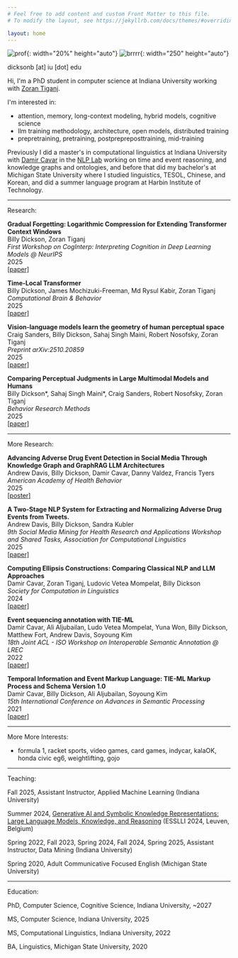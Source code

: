 ```yaml
---
# Feel free to add content and custom Front Matter to this file.
# To modify the layout, see https://jekyllrb.com/docs/themes/#overriding-theme-defaults

layout: home
---
```

![prof](../assets/images/prof2.jpg){: width="20%" height="auto"}
![brrrr](../assets/images/brrrr.jpg){: width="250" height="auto"}

dicksonb [at] iu [dot] edu

Hi, I'm a PhD student in computer science at Indiana University working with [Zoran Tiganj](https://homes.luddy.indiana.edu/ztiganj/).

I'm interested in:

 - attention, memory, long-context modeling, hybrid models, cognitive science
 - llm training methodology, architecture, open models, distributed training
 - prepretraining, pretraining, postprepreposttraining, mid-training

Previously I did a master's in computational linguistics at Indiana University with [Damir Cavar](https://damir.cavar.me/) in the [NLP Lab](https://nlp-lab.org/) working on time and event reasoning, and knowledge graphs and ontologies, and before that did my bachelor's at Michigan State University where I studied linguistics, TESOL, Chinese, and Korean, and did a summer language program at Harbin Institute of Technology.

---

Research:

**Gradual Forgetting: Logarithmic Compression for Extending Transformer Context Windows**<br>Billy Dickson, Zoran Tiganj<br>*First Workshop on CogInterp: Interpreting Cognition in Deep Learning Models @ NeurIPS*<br>2025<br>[[paper]](https://arxiv.org/abs/2510.22109)  

**Time-Local Transformer**<br>Billy Dickson, James Mochizuki-Freeman, Md Rysul Kabir, Zoran Tiganj<br>*Computational Brain & Behavior*<br>2025<br>[[paper]](https://link.springer.com/article/10.1007/s42113-025-00253-9) 

**Vision-language models learn the geometry of human perceptual space**<br>Craig Sanders, Billy Dickson, Sahaj Singh Maini, Robert Nosofsky, Zoran Tiganj<br>*Preprint arXiv:2510.20859*<br>2025<br>[[paper]](https://arxiv.org/abs/2510.20859) 

**Comparing Perceptual Judgments in Large Multimodal Models and Humans**<br>Billy Dickson\*, Sahaj Singh Maini\*, Craig Sanders, Robert Nosofsky, Zoran Tiganj<br>*Behavior Research Methods*<br>2025<br>[[paper]](https://link.springer.com/article/10.3758/s13428-025-02728-w) 

---

More Research:

**Advancing Adverse Drug Event Detection in Social Media Through Knowledge Graph and GraphRAG LLM Architectures**<br>Andrew Davis, Billy Dickson, Damir Cavar, Danny Valdez, Francis Tyers<br>*American Academy of Health Behavior*<br>2025<br>[[poster]](../assets/ade.pdf)

**A Two-Stage NLP System for Extracting and Normalizing Adverse Drug Events from Tweets.**<br>Andrew Davis, Billy Dickson, Sandra Kubler<br>*9th Social Media Mining for Health Research and Applications Workshop and Shared Tasks, Association for Computational Linguistics*<br>2025<br>[[paper]](https://aclanthology.org/2024.smm4h-1.27.pdf)

**Computing Ellipsis Constructions: Comparing Classical NLP and LLM Approaches**<br>Damir Cavar, Zoran Tiganj, Ludovic Vetea Mompelat, Billy Dickson<br>*Society for Computation in Linguistics*<br>2024<br>[[paper]](https://openpublishing.library.umass.edu/scil/article/id/2147/)

**Event sequencing annotation with TIE-ML**<br>Damir Cavar, Ali Aljubailan, Ludo Vetea Mompelat, Yuna Won, Billy Dickson, Matthew Fort, Andrew Davis, Soyoung Kim<br>*18th Joint ACL - ISO Workshop on Interoperable Semantic Annotation @ LREC*<br>2022<br>[[paper]](https://aclanthology.org/2022.isa-1.5/)

**Temporal Information and Event Markup Language: TIE-ML Markup Process and Schema Version 1.0**<br>Damir Cavar, Billy Dickson, Ali Aljubailan, Soyoung Kim<br>*15th International Conference on Advances in Semantic Processing*<br>2021<br>[[paper]](https://www.thinkmind.org/index.php?view=article&articleid=semapro_2021_1_60_30029)

---

More More Interests:

 -  formula 1, racket sports, video games, card games, indycar, kalaOK, honda civic eg6, weightlifting, gojo 

--- 


Teaching:

Fall 2025, Assistant Instructor, Applied Machine Learning (Indiana University)

Summer 2024, [Generative AI and Symbolic Knowledge Representations: Large Language Models, Knowledge, and Reasoning](https://damir.cavar.me/ESSLLI24_LLM_KG.github.io/) (ESSLLI 2024, Leuven, Belgium)

Spring 2022, Fall 2023, Spring 2024, Fall 2024, Spring 2025, Assistant Instructor, Data Mining (Indiana University)

Spring 2020, Adult Communicative Focused English (Michigan State University)

---


Education:

PhD, Computer Science, Cognitive Science, Indiana University, ~2027


MS, Computer Science, Indiana University, 2025


MS, Computational Linguistics, Indiana University, 2022


BA, Linguistics, Michigan State University, 2020
